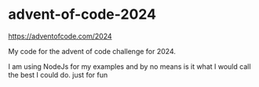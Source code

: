 # advent-of-code-2024
https://adventofcode.com/2024

My code for the advent of code challenge for 2024.

I am using NodeJs for my examples and by no means is it what I would call the best I could do. just for fun
